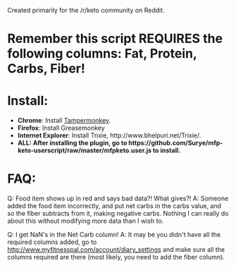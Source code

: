 Created primarily for the /r/keto community on Reddit.

<h1>Remember this script <b>REQUIRES</b> the following columns: Fat, Protein, Carbs, Fiber!</h1>


<h1>Install:</h1>
<ul>
<li><b>Chrome</b>: Install <a href="https://chrome.google.com/webstore/detail/dhdgffkkebhmkfjojejmpbldmpobfkfo">Tampermonkey</a>.</li>
<li><b>Firefox</b>: Install Greasemonkey</li>
<li><b>Internet Explorer</b>: Install Trixie, http://www.bhelpuri.net/Trixie/.</li>
<li><b>ALL: After installing the plugin, go to https://github.com/Surye/mfp-keto-userscript/raw/master/mfpketo.user.js to install.</b>
</ul>
<h1>FAQ:</h1>

Q: Food item shows up in red and says bad data?! What gives?!
A: Someone added the food item incorrectly, and put net carbs in the carbs value, and so the fiber subtracts from it, making negative carbs. Nothing I can really do about this without modifying more data than I wish to.

Q: I get NaN's in the Net Carb column!
A: It may be you didn't have all the required columns added, go to http://www.myfitnesspal.com/account/diary_settings and make sure all the columns required are there (most likely, you need to add the fiber column).
